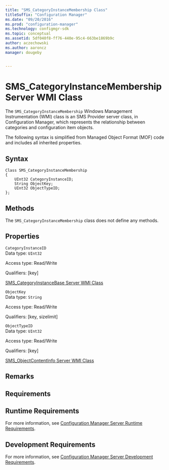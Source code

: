 ```yaml
---
title: "SMS_CategoryInstanceMembership Class"
titleSuffix: "Configuration Manager"
ms.date: "09/20/2016"
ms.prod: "configuration-manager"
ms.technology: configmgr-sdk
ms.topic: conceptual
ms.assetid: 5df040f8-ff76-440e-95c4-663be1869b9c
author: aczechowski
ms.author: aaroncz
manager: dougeby


---
```

# SMS_CategoryInstanceMembership Server WMI Class
The `SMS_CategoryInstanceMembership` Windows Management Instrumentation (WMI) class is an SMS Provider server class, in Configuration Manager, which represents the relationship between categories and configuration item objects.  

 The following syntax is simplified from Managed Object Format (MOF) code and includes all inherited properties.  

## Syntax  

```  
Class SMS_CategoryInstanceMembership   
{  
    UInt32 CategoryInstanceID;  
    String ObjectKey;  
    UInt32 ObjectTypeID;  
};  
```  

## Methods  
 The `SMS_CategoryInstanceMembership` class does not define any methods.  

## Properties  
 `CategoryInstanceID`  
 Data type: `UInt32`  

 Access type: Read/Write  

 Qualifiers: [key]  

 [SMS_CategoryInstanceBase Server WMI Class](../../../develop/reference/compliance/sms_categoryinstancebase-server-wmi-class.md)  

 `ObjectKey`  
 Data type: `String`  

 Access type: Read/Write  

 Qualifiers: [key, sizelimit]  

 `ObjectTypeID`  
 Data type: `UInt32`  

 Access type: Read/Write  

 Qualifiers: [key]  

 [SMS_ObjectContentInfo Server WMI Class](../../../develop/reference/core/servers/console/sms_objectcontentinfo-server-wmi-class.md)  

## Remarks  

## Requirements  

## Runtime Requirements  
 For more information, see [Configuration Manager Server Runtime Requirements](../../../develop/core/reqs/server-runtime-requirements.md).  

## Development Requirements  
 For more information, see [Configuration Manager Server Development Requirements](../../../develop/core/reqs/server-development-requirements.md).
